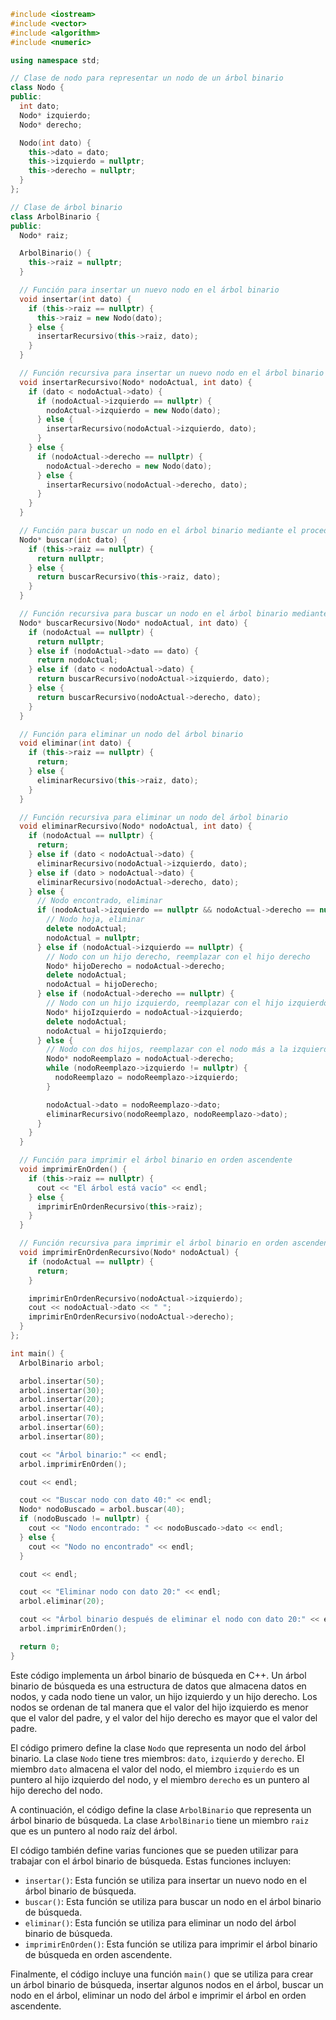 ```c++
#include <iostream>
#include <vector>
#include <algorithm>
#include <numeric>

using namespace std;

// Clase de nodo para representar un nodo de un árbol binario
class Nodo {
public:
  int dato;
  Nodo* izquierdo;
  Nodo* derecho;

  Nodo(int dato) {
    this->dato = dato;
    this->izquierdo = nullptr;
    this->derecho = nullptr;
  }
};

// Clase de árbol binario
class ArbolBinario {
public:
  Nodo* raiz;

  ArbolBinario() {
    this->raiz = nullptr;
  }

  // Función para insertar un nuevo nodo en el árbol binario
  void insertar(int dato) {
    if (this->raiz == nullptr) {
      this->raiz = new Nodo(dato);
    } else {
      insertarRecursivo(this->raiz, dato);
    }
  }

  // Función recursiva para insertar un nuevo nodo en el árbol binario
  void insertarRecursivo(Nodo* nodoActual, int dato) {
    if (dato < nodoActual->dato) {
      if (nodoActual->izquierdo == nullptr) {
        nodoActual->izquierdo = new Nodo(dato);
      } else {
        insertarRecursivo(nodoActual->izquierdo, dato);
      }
    } else {
      if (nodoActual->derecho == nullptr) {
        nodoActual->derecho = new Nodo(dato);
      } else {
        insertarRecursivo(nodoActual->derecho, dato);
      }
    }
  }

  // Función para buscar un nodo en el árbol binario mediante el procedimiento de búsqueda binaria
  Nodo* buscar(int dato) {
    if (this->raiz == nullptr) {
      return nullptr;
    } else {
      return buscarRecursivo(this->raiz, dato);
    }
  }

  // Función recursiva para buscar un nodo en el árbol binario mediante el procedimiento de búsqueda binaria
  Nodo* buscarRecursivo(Nodo* nodoActual, int dato) {
    if (nodoActual == nullptr) {
      return nullptr;
    } else if (nodoActual->dato == dato) {
      return nodoActual;
    } else if (dato < nodoActual->dato) {
      return buscarRecursivo(nodoActual->izquierdo, dato);
    } else {
      return buscarRecursivo(nodoActual->derecho, dato);
    }
  }

  // Función para eliminar un nodo del árbol binario
  void eliminar(int dato) {
    if (this->raiz == nullptr) {
      return;
    } else {
      eliminarRecursivo(this->raiz, dato);
    }
  }

  // Función recursiva para eliminar un nodo del árbol binario
  void eliminarRecursivo(Nodo* nodoActual, int dato) {
    if (nodoActual == nullptr) {
      return;
    } else if (dato < nodoActual->dato) {
      eliminarRecursivo(nodoActual->izquierdo, dato);
    } else if (dato > nodoActual->dato) {
      eliminarRecursivo(nodoActual->derecho, dato);
    } else {
      // Nodo encontrado, eliminar
      if (nodoActual->izquierdo == nullptr && nodoActual->derecho == nullptr) {
        // Nodo hoja, eliminar
        delete nodoActual;
        nodoActual = nullptr;
      } else if (nodoActual->izquierdo == nullptr) {
        // Nodo con un hijo derecho, reemplazar con el hijo derecho
        Nodo* hijoDerecho = nodoActual->derecho;
        delete nodoActual;
        nodoActual = hijoDerecho;
      } else if (nodoActual->derecho == nullptr) {
        // Nodo con un hijo izquierdo, reemplazar con el hijo izquierdo
        Nodo* hijoIzquierdo = nodoActual->izquierdo;
        delete nodoActual;
        nodoActual = hijoIzquierdo;
      } else {
        // Nodo con dos hijos, reemplazar con el nodo más a la izquierda del subárbol derecho
        Nodo* nodoReemplazo = nodoActual->derecho;
        while (nodoReemplazo->izquierdo != nullptr) {
          nodoReemplazo = nodoReemplazo->izquierdo;
        }

        nodoActual->dato = nodoReemplazo->dato;
        eliminarRecursivo(nodoReemplazo, nodoReemplazo->dato);
      }
    }
  }

  // Función para imprimir el árbol binario en orden ascendente
  void imprimirEnOrden() {
    if (this->raiz == nullptr) {
      cout << "El árbol está vacío" << endl;
    } else {
      imprimirEnOrdenRecursivo(this->raiz);
    }
  }

  // Función recursiva para imprimir el árbol binario en orden ascendente
  void imprimirEnOrdenRecursivo(Nodo* nodoActual) {
    if (nodoActual == nullptr) {
      return;
    }

    imprimirEnOrdenRecursivo(nodoActual->izquierdo);
    cout << nodoActual->dato << " ";
    imprimirEnOrdenRecursivo(nodoActual->derecho);
  }
};

int main() {
  ArbolBinario arbol;

  arbol.insertar(50);
  arbol.insertar(30);
  arbol.insertar(20);
  arbol.insertar(40);
  arbol.insertar(70);
  arbol.insertar(60);
  arbol.insertar(80);

  cout << "Árbol binario:" << endl;
  arbol.imprimirEnOrden();

  cout << endl;

  cout << "Buscar nodo con dato 40:" << endl;
  Nodo* nodoBuscado = arbol.buscar(40);
  if (nodoBuscado != nullptr) {
    cout << "Nodo encontrado: " << nodoBuscado->dato << endl;
  } else {
    cout << "Nodo no encontrado" << endl;
  }

  cout << endl;

  cout << "Eliminar nodo con dato 20:" << endl;
  arbol.eliminar(20);

  cout << "Árbol binario después de eliminar el nodo con dato 20:" << endl;
  arbol.imprimirEnOrden();

  return 0;
}
```

Este código implementa un árbol binario de búsqueda en C++. Un árbol binario de búsqueda es una estructura de datos que almacena datos en nodos, y cada nodo tiene un valor, un hijo izquierdo y un hijo derecho. Los nodos se ordenan de tal manera que el valor del hijo izquierdo es menor que el valor del padre, y el valor del hijo derecho es mayor que el valor del padre.

El código primero define la clase `Nodo` que representa un nodo del árbol binario. La clase `Nodo` tiene tres miembros: `dato`, `izquierdo` y `derecho`. El miembro `dato` almacena el valor del nodo, el miembro `izquierdo` es un puntero al hijo izquierdo del nodo, y el miembro `derecho` es un puntero al hijo derecho del nodo.

A continuación, el código define la clase `ArbolBinario` que representa un árbol binario de búsqueda. La clase `ArbolBinario` tiene un miembro `raiz` que es un puntero al nodo raíz del árbol.

El código también define varias funciones que se pueden utilizar para trabajar con el árbol binario de búsqueda. Estas funciones incluyen:

* `insertar()`: Esta función se utiliza para insertar un nuevo nodo en el árbol binario de búsqueda.
* `buscar()`: Esta función se utiliza para buscar un nodo en el árbol binario de búsqueda.
* `eliminar()`: Esta función se utiliza para eliminar un nodo del árbol binario de búsqueda.
* `imprimirEnOrden()`: Esta función se utiliza para imprimir el árbol binario de búsqueda en orden ascendente.

Finalmente, el código incluye una función `main()` que se utiliza para crear un árbol binario de búsqueda, insertar algunos nodos en el árbol, buscar un nodo en el árbol, eliminar un nodo del árbol e imprimir el árbol en orden ascendente.